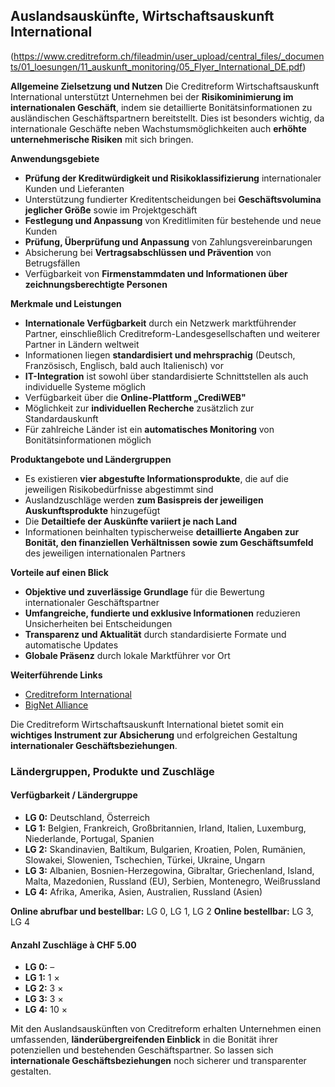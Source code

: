 ## Auslandsauskünfte, Wirtschaftsauskunft International
(https://www.creditreform.ch/fileadmin/user_upload/central_files/_documents/01_loesungen/11_auskunft_monitoring/05_Flyer_International_DE.pdf)

**Allgemeine Zielsetzung und Nutzen**
Die Creditreform Wirtschaftsauskunft International unterstützt Unternehmen bei der **Risikominimierung im internationalen Geschäft**, indem sie detaillierte Bonitätsinformationen zu ausländischen Geschäftspartnern bereitstellt. Dies ist besonders wichtig, da internationale Geschäfte neben Wachstumsmöglichkeiten auch **erhöhte unternehmerische Risiken** mit sich bringen.

**Anwendungsgebiete**
- **Prüfung der Kreditwürdigkeit und Risikoklassifizierung** internationaler Kunden und Lieferanten
- Unterstützung fundierter Kreditentscheidungen bei **Geschäftsvolumina jeglicher Größe** sowie im Projektgeschäft
- **Festlegung und Anpassung** von Kreditlimiten für bestehende und neue Kunden
- **Prüfung, Überprüfung und Anpassung** von Zahlungsvereinbarungen
- Absicherung bei **Vertragsabschlüssen und Prävention** von Betrugsfällen
- Verfügbarkeit von **Firmenstammdaten und Informationen über zeichnungsberechtigte Personen**

**Merkmale und Leistungen**
- **Internationale Verfügbarkeit** durch ein Netzwerk marktführender Partner, einschließlich Creditreform-Landesgesellschaften und weiterer Partner in Ländern weltweit
- Informationen liegen **standardisiert und mehrsprachig** (Deutsch, Französisch, Englisch, bald auch Italienisch) vor
- **IT-Integration** ist sowohl über standardisierte Schnittstellen als auch individuelle Systeme möglich
- Verfügbarkeit über die **Online-Plattform „CrediWEB"**
- Möglichkeit zur **individuellen Recherche** zusätzlich zur Standardauskunft
- Für zahlreiche Länder ist ein **automatisches Monitoring** von Bonitätsinformationen möglich

**Produktangebote und Ländergruppen**
- Es existieren **vier abgestufte Informationsprodukte**, die auf die jeweiligen Risikobedürfnisse abgestimmt sind
- Auslandzuschläge werden **zum Basispreis der jeweiligen Auskunftsprodukte** hinzugefügt
- Die **Detailtiefe der Auskünfte variiert je nach Land**
- Informationen beinhalten typischerweise **detaillierte Angaben zur Bonität, den finanziellen Verhältnissen sowie zum Geschäftsumfeld** des jeweiligen internationalen Partners

**Vorteile auf einen Blick**
- **Objektive und zuverlässige Grundlage** für die Bewertung internationaler Geschäftspartner
- **Umfangreiche, fundierte und exklusive Informationen** reduzieren Unsicherheiten bei Entscheidungen
- **Transparenz und Aktualität** durch standardisierte Formate und automatische Updates
- **Globale Präsenz** durch lokale Marktführer vor Ort

**Weiterführende Links**
- [Creditreform International](http://www.creditreform.com/)
- [BigNet Alliance](http://www.bignetalliance.com/)

Die Creditreform Wirtschaftsauskunft International bietet somit ein **wichtiges Instrument zur Absicherung** und erfolgreichen Gestaltung **internationaler Geschäftsbeziehungen**.

### Ländergruppen, Produkte und Zuschläge

#### Verfügbarkeit / Ländergruppe

- **LG 0:** Deutschland, Österreich
- **LG 1:** Belgien, Frankreich, Großbritannien, Irland, Italien, Luxemburg, Niederlande, Portugal, Spanien
- **LG 2:** Skandinavien, Baltikum, Bulgarien, Kroatien, Polen, Rumänien, Slowakei, Slowenien, Tschechien, Türkei, Ukraine, Ungarn
- **LG 3:** Albanien, Bosnien-Herzegowina, Gibraltar, Griechenland, Island, Malta, Mazedonien, Russland (EU), Serbien, Montenegro, Weißrussland
- **LG 4:** Afrika, Amerika, Asien, Australien, Russland (Asien)

**Online abrufbar und bestellbar:** LG 0, LG 1, LG 2
**Online bestellbar:** LG 3, LG 4

#### Anzahl Zuschläge à CHF 5.00

- **LG 0:** –
- **LG 1:** 1 ×
- **LG 2:** 3 ×
- **LG 3:** 3 ×
- **LG 4:** 10 ×

Mit den Auslandsauskünften von Creditreform erhalten Unternehmen einen umfassenden, **länderübergreifenden Einblick** in die Bonität ihrer potenziellen und bestehenden Geschäftspartner. So lassen sich **internationale Geschäftsbeziehungen** noch sicherer und transparenter gestalten.
